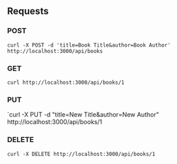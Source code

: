 ## Requests

### POST

`curl -X POST -d 'title=Book Title&author=Book Author' http://localhost:3000/api/books`

### GET

`curl http://localhost:3000/api/books/1`

### PUT

`curl -X PUT -d "title=New Title&author=New Author" http://localhost:3000/api/books/1

### DELETE

`curl -X DELETE http://localhost:3000/api/books/1`
